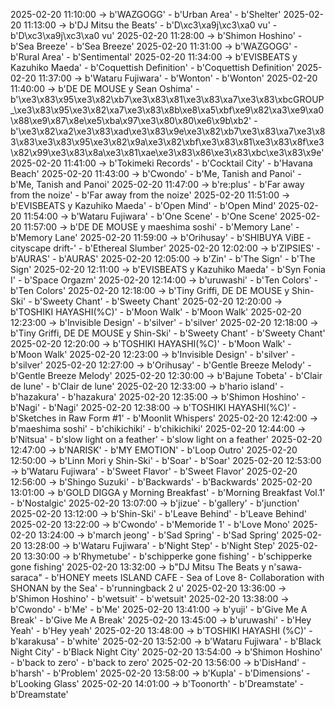 2025-02-20 11:10:00 -> b'WAZGOGG' - b'Urban Area' - b'Shelter'
2025-02-20 11:13:00 -> b'DJ Mitsu the Beats' - b'D\xc3\xa9j\xc3\xa0 vu' - b'D\xc3\xa9j\xc3\xa0 vu'
2025-02-20 11:28:00 -> b'Shimon Hoshino' - b'Sea Breeze' - b'Sea Breeze'
2025-02-20 11:31:00 -> b'WAZGOGG' - b'Rural Area' - b'Sentimental'
2025-02-20 11:34:00 -> b'EVISBEATS y Kazuhiko Maeda' - b'Coquettish Definition' - b'Coquettish Definition'
2025-02-20 11:37:00 -> b'Wataru Fujiwara' - b'Wonton' - b'Wonton'
2025-02-20 11:40:00 -> b'DE DE MOUSE y Sean Oshima' - b'\xe3\x83\x95\xe3\x82\xb7\xe3\x83\x81\xe3\x83\xa7\xe3\x83\xbcGROUP_\xe3\x83\x95\xe3\x82\xa7\xe3\x83\x8b\xe8\xa5\xbf\xe9\x82\xa3\xe9\xa0\x88\xe9\x87\x8e\xe5\xba\x97\xe3\x80\x80\xe6\x9b\xb2' - b'\xe3\x82\xa2\xe3\x83\xad\xe3\x83\x9e\xe3\x82\xb7\xe3\x83\xa7\xe3\x83\x83\xe3\x83\x95\xe3\x82\x9a\xe3\x82\xbf\xe3\x83\x81\xe3\x83\x8f\xe3\x82\x99\xe3\x83\x8a\xe3\x81\xae\xe3\x83\x86\xe3\x83\xbc\xe3\x83\x9e'
2025-02-20 11:41:00 -> b'Tokimeki Records' - b'Cocktail City' - b'Havana Beach'
2025-02-20 11:43:00 -> b'Cwondo' - b'Me, Tanish and Panoi' - b'Me, Tanish and Panoi'
2025-02-20 11:47:00 -> b're:plus' - b'Far away from the noize' - b'Far away from the noize'
2025-02-20 11:51:00 -> b'EVISBEATS y Kazuhiko Maeda' - b'Open Mind' - b'Open Mind'
2025-02-20 11:54:00 -> b'Wataru Fujiwara' - b'One Scene' - b'One Scene'
2025-02-20 11:57:00 -> b'DE DE MOUSE y maeshima soshi' - b'Memory Lane' - b'Memory Lane'
2025-02-20 11:59:00 -> b'Orihusay' - b'SHIBUYA ViBE -cityscape drift-' - b'Ethereal Slumber'
2025-02-20 12:02:00 -> b'ZIPSIES' - b'AURAS' - b'AURAS'
2025-02-20 12:05:00 -> b'Zin' - b'The Sign' - b'The Sign'
2025-02-20 12:11:00 -> b'EVISBEATS y Kazuhiko Maeda' - b'Syn Fonia I' - b'Space Orgazm'
2025-02-20 12:14:00 -> b'uruwashi' - b'Ten Colors' - b'Ten Colors'
2025-02-20 12:18:00 -> b'Tiny Griffi, DE DE MOUSE y Shin-Ski' - b'Sweety Chant' - b'Sweety Chant'
2025-02-20 12:20:00 -> b'TOSHIKI HAYASHI(%C)' - b'Moon Walk' - b'Moon Walk'
2025-02-20 12:23:00 -> b'Invisible Design' - b'silver' - b'silver'
2025-02-20 12:18:00 -> b'Tiny Griffi, DE DE MOUSE y Shin-Ski' - b'Sweety Chant' - b'Sweety Chant'
2025-02-20 12:20:00 -> b'TOSHIKI HAYASHI(%C)' - b'Moon Walk' - b'Moon Walk'
2025-02-20 12:23:00 -> b'Invisible Design' - b'silver' - b'silver'
2025-02-20 12:27:00 -> b'Orihusay' - b'Gentle Breeze Melody' - b'Gentle Breeze Melody'
2025-02-20 12:30:00 -> b'Bajune Tobeta' - b'Clair de lune' - b'Clair de lune'
2025-02-20 12:33:00 -> b'hario island' - b'hazakura' - b'hazakura'
2025-02-20 12:35:00 -> b'Shimon Hoshino' - b'Nagi' - b'Nagi'
2025-02-20 12:38:00 -> b'TOSHIKI HAYASHI(%C)' - b'Sketches in Raw Form #1' - b'Moonlit Whispers'
2025-02-20 12:42:00 -> b'maeshima soshi' - b'chikichiki' - b'chikichiki'
2025-02-20 12:44:00 -> b'Nitsua' - b'slow light on a feather' - b'slow light on a feather'
2025-02-20 12:47:00 -> b'NARISK' - b'MY EMOTION' - b'Loop Outro'
2025-02-20 12:50:00 -> b'Linn Mori y Shin-Ski' - b'Soar' - b'Soar'
2025-02-20 12:53:00 -> b'Wataru Fujiwara' - b'Sweet Flavor' - b'Sweet Flavor'
2025-02-20 12:56:00 -> b'Shingo Suzuki' - b'Backwards' - b'Backwards'
2025-02-20 13:01:00 -> b'GOLD DIGGA y Morning Breakfast' - b'Morning Breakfast Vol.1' - b'Nostalgic'
2025-02-20 13:07:00 -> b'jizue' - b'gallery' - b'junction'
2025-02-20 13:12:00 -> b'Shin-Ski' - b'Leave Behind' - b'Leave Behind'
2025-02-20 13:22:00 -> b'Cwondo' - b'Memoride 1' - b'Love Mono'
2025-02-20 13:24:00 -> b'march jeong' - b'Sad Spring' - b'Sad Spring'
2025-02-20 13:28:00 -> b'Wataru Fujiwara' - b'Night Step' - b'Night Step'
2025-02-20 13:30:00 -> b'Rhymetube' - b'schipperke gone fishing' - b'schipperke gone fishing'
2025-02-20 13:32:00 -> b"DJ Mitsu The Beats y n'sawa-saraca" - b'HONEY meets ISLAND CAFE - Sea of Love 8- Collaboration with SHONAN by the Sea' - b'runningback 2 u'
2025-02-20 13:36:00 -> b'Shimon Hoshino' - b'wetsuit' - b'wetsuit'
2025-02-20 13:38:00 -> b'Cwondo' - b'Me' - b'Me'
2025-02-20 13:41:00 -> b'yuji' - b'Give Me A Break' - b'Give Me A Break'
2025-02-20 13:45:00 -> b'uruwashi' - b'Hey Yeah' - b'Hey yeah'
2025-02-20 13:48:00 -> b'TOSHIKI HAYASHI (%C)' - b'karakusa' - b'white'
2025-02-20 13:52:00 -> b'Wataru Fujiwara' - b'Black Night City' - b'Black Night City'
2025-02-20 13:54:00 -> b'Shimon Hoshino' - b'back to zero' - b'back to zero'
2025-02-20 13:56:00 -> b'DisHand' - b'harsh' - b'Problem'
2025-02-20 13:58:00 -> b'Kupla' - b'Dimensions' - b'Looking Glass'
2025-02-20 14:01:00 -> b'Toonorth' - b'Dreamstate' - b'Dreamstate'
